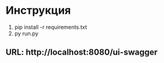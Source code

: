 # Инструкция

1. pip install -r requirements.txt
2. py run.py

## URL: http://localhost:8080/ui-swagger
